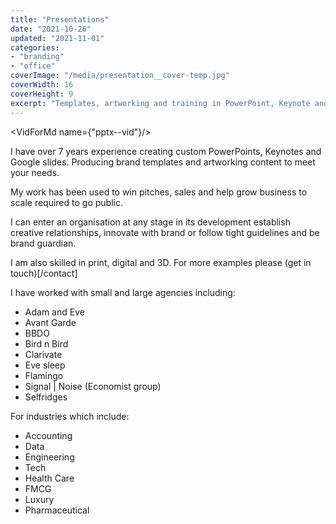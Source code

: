 ```yaml
---
title: "Presentations"
date: "2021-10-26"
updated: "2021-11-01"
categories:
- "branding"
- "office"
coverImage: "/media/presentation__cover-temp.jpg"
coverWidth: 16
coverHeight: 9
excerpt: "Templates, artworking and training in PowerPoint, Keynote and Google Slides"
---
```

<script>
import VidForMd from "../components/VidForMd.svelte";
import PicsForMd from "../components/PicsForMd.svelte";
</script>

<VidForMd name={"pptx--vid"}/>

I have over 7 years experience creating custom PowerPoints, Keynotes and Google slides. Producing brand 
templates and artworking content to meet your needs. 

My work has been used to win pitches, sales and help grow business to scale required to go public.

I can enter an organisation at any stage in its development establish creative relationships, innovate with brand 
or follow tight guidelines and be brand guardian. 

I am also skilled in print, digital and 3D. For more examples please (get in touch)[/contact]

I have worked with small and large agencies including:
- Adam and Eve
- Avant Garde
- BBDO
- Bird n Bird
- Clarivate
- Eve sleep
- Flamingo
- Signal | Noise (Economist group)
- Selfridges

For industries which include:
- Accounting
- Data
- Engineering
- Tech
- Health Care
- FMCG
- Luxury  
- Pharmaceutical
